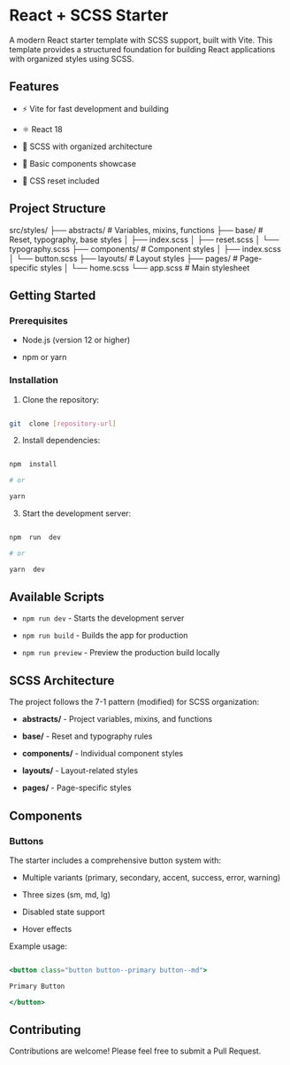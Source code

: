 # React + SCSS Starter

A modern React starter template with SCSS support, built with Vite. This template provides a structured foundation for building React applications with organized styles using SCSS.

## Features

- ⚡️ Vite for fast development and building

- ⚛️ React 18

- 🎨 SCSS with organized architecture

- 🎯 Basic components showcase

- 🔧 CSS reset included

## Project Structure

src/styles/
├── abstracts/ # Variables, mixins, functions
├── base/ # Reset, typography, base styles
│ ├── index.scss
│ ├── reset.scss
│ └── typography.scss
├── components/ # Component styles
│ ├── index.scss
│ └── button.scss
├── layouts/ # Layout styles
├── pages/ # Page-specific styles
│ └── home.scss
└── app.scss # Main stylesheet

## Getting Started

### Prerequisites

- Node.js (version 12 or higher)

- npm or yarn

### Installation

1.  Clone the repository:

```bash

git  clone [repository-url]

```

2.  Install dependencies:

```bash

npm  install

# or

yarn

```

3.  Start the development server:

```bash

npm  run  dev

# or

yarn  dev

```

## Available Scripts

- `npm run dev` - Starts the development server

- `npm run build` - Builds the app for production

- `npm run preview` - Preview the production build locally

## SCSS Architecture

The project follows the 7-1 pattern (modified) for SCSS organization:

- **abstracts/** - Project variables, mixins, and functions

- **base/** - Reset and typography rules

- **components/** - Individual component styles

- **layouts/** - Layout-related styles

- **pages/** - Page-specific styles

## Components

### Buttons

The starter includes a comprehensive button system with:

- Multiple variants (primary, secondary, accent, success, error, warning)

- Three sizes (sm, md, lg)

- Disabled state support

- Hover effects

Example usage:

```jsx

<button class="button button--primary button--md">

Primary Button

</button>

```

## Contributing

Contributions are welcome! Please feel free to submit a Pull Request.
